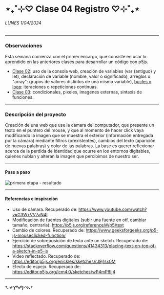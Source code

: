 # ⋆₊˚⊹♡ Clase 04 Registro ♡⊹˚₊⋆
###### _LUNES 1/04/2024_

***
 
### Observaciones

<!---Recordar para programar "md" (markdown): 
- https://github.com/adam-p/markdown-here/wiki/Markdown-Cheatsheet 
- https://www.markdownguide.org/basic-syntax/--->
Esta semana comienza con el primer encargo, que consiste en usar lo aprendido en las anteriores clases para desarrollar un código con p5js.

- [Clase 02](https://github.com/disenoUDP/dis9034-2024-1/tree/main/clases/clase-02): uso de la consola web, creación de variables (var {antiguo} y let), declaración de variable (nombre, valor o significado), arreglos o "array": grupos de valores distintos de una misma variable), [bucles o loop](https://developer.mozilla.org/en-US/docs/Web/JavaScript/Guide/Loops_and_iteration): iteraciones o repeticiones continuas.
- [Clase 03](https://github.com/disenoUDP/dis9034-2024-1/tree/main/clases/clase-03): condicionales, pixeles, imagenes externas, sintaxis de funciones.

***
 
### Descripción del proyecto
Creación de una web que use la cámara del computador, que presente un texto en el puntero del mouse, y que al momento de hacer click vaya modificando la imagen que se muestra el exterior (información entregada por la cámara) mediante filtros (prexistentes), cambios del texto (aparición de nuevas palabras) y color de las palabras. La base es querer reflexionar acerca de la perdida de identidad que ocurre en los entornos digitables, quienes nublan y alteran la imagen que percibimos de nuestro ser.

***

#### Paso a paso

![primera etapa - resultado](/images/primera.etapa-resultado.png)


***

#### Referencias e inspiración

- Uso de cámara. Recuperado de: https://www.youtube.com/watch?v=G3WxVV7aN4I
- Modificación de fuentes digitales (subir una fuente en otf, cambiar tamaño, centrarla): https://p5js.org/reference/#/p5/text
- Cambio de colores. Recuperado de: https://www.geeksforgeeks.org/p5-js-mouseclicked-function/
- Ejercicio de sobreposición de texto ante un sketch. Recuperado de: https://stackoverflow.com/questions/41434313/placing-text-on-top-of-a-sketch-in-p5-js
- Video reflectado. Recuperado de: https://editor.p5js.org/enickles/sketches/rJ9j1sx0M
- Efecto de espejo. Recuperado de: https://editor.p5js.org/icm4.0/sketches/wP4mP8Ij4

***
 
 ##### *°˖✧◝(⁰▿⁰)◜✧˖°*
 
